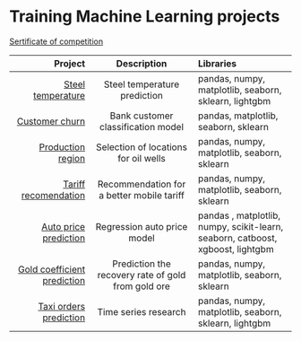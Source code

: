 #  Training Machine Learning projects

[Sertificate of competition](certificate.pdf)

| Project | Description | Libraries|
|----:|:----:|:----------|
| [Steel temperature](https://github.com/tintubiel/ML_projects/blob/main/diplom_DS_final.ipynb)| Steel temperature prediction| pandas, numpy, matplotlib, seaborn, sklearn, lightgbm |
| [Customer churn](https://github.com/tintubiel/ML_projects/tree/main/%D0%BE%D1%82%D1%82%D0%BE%D0%BA%20%D0%BA%D0%BB%D0%B8%D0%B5%D0%BD%D1%82%D0%BE%D0%B2) | Bank customer classification model | pandas, matplotlib, seaborn, sklearn |
| [Production region](https://github.com/tintubiel/ML_projects/tree/main/%D1%80%D0%B5%D0%B3%D0%B8%D0%BE%D0%BD%20%D0%BF%D1%80%D0%BE%D0%B8%D0%B7%D0%B2%D0%BE%D0%B4%D1%81%D1%82%D0%B2%D0%B0)|  Selection of locations for oil wells | pandas, numpy, matplotlib, seaborn, sklearn |
| [Tariff recomendation](https://github.com/tintubiel/ML_projects/tree/main/%D1%82%D0%B0%D1%80%D0%B8%D1%84%D0%BD%D0%B0%D1%8F%20%D1%80%D0%B5%D0%BA%D0%BE%D0%BC%D0%B5%D0%BD%D0%B4%D0%B0%D1%86%D0%B8%D1%8F)| Recommendation for a better mobile tariff| pandas, numpy, matplotlib, seaborn, sklearn |
| [Auto price prediction](https://github.com/tintubiel/ML_projects/blob/main/auto_price_prediction.ipynb)| Regression auto price model  | pandas , matplotlib, numpy, scikit-learn, seaborn, catboost, xgboost, lightgbm |
| [Gold coefficient prediction](https://github.com/tintubiel/ML_projects/blob/main/gold_coeff_prediction.ipynb)| Prediction the recovery rate of gold from gold ore | pandas, numpy, matplotlib, seaborn, sklearn |
| [Taxi orders prediction](https://github.com/tintubiel/ML_projects/blob/main/time_lines.ipynb)| Time series research| pandas, numpy, matplotlib, seaborn, sklearn, lightgbm |
